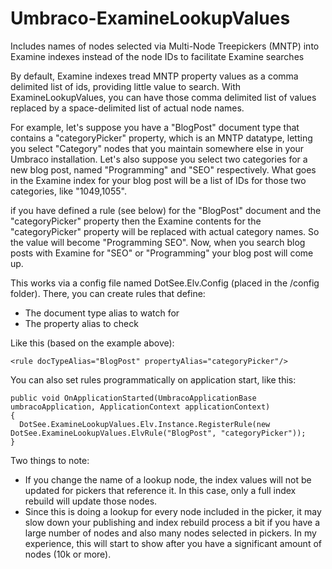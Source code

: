 # Umbraco-ExamineLookupValues
Includes names of nodes selected via Multi-Node Treepickers (MNTP) into Examine indexes instead of the node IDs to facilitate Examine searches

By default, Examine indexes tread MNTP property values as a comma delimited list of ids, providing little value to search. With ExamineLookupValues, you can have those comma delimited list of values replaced by a space-delimited list of actual node names.

For example, let's suppose you have a "BlogPost" document type that contains a "categoryPicker" property, which is an MNTP datatype, letting you select "Category" nodes that you maintain somewhere else in your Umbraco installation. Let's also suppose you select two categories for a new blog post, named "Programming" and "SEO" respectively. What goes in the Examine index for your blog post will be a list of IDs for those two categories, like "1049,1055". 

if you have defined a rule (see below) for the "BlogPost" document and the "categoryPicker" property then the Examine contents for the "categoryPicker" property will be replaced with actual category names. So the value will become "Programming SEO". Now, when you search blog posts with Examine for "SEO" or "Programming" your blog post will come up.

This works via a config file named DotSee.Elv.Config (placed in the /config folder). There, you can create rules that define:
- The document type alias to watch for
- The property alias to check

Like this (based on the example above):
```
<rule docTypeAlias="BlogPost" propertyAlias="categoryPicker"/>
```

You can also set rules programmatically on application start, like this:
```
public void OnApplicationStarted(UmbracoApplicationBase umbracoApplication, ApplicationContext applicationContext)
{
  DotSee.ExamineLookupValues.Elv.Instance.RegisterRule(new DotSee.ExamineLookupValues.ElvRule("BlogPost", "categoryPicker"));
}
```

Two things to note:
- If you change the name of a lookup node, the index values will not be updated for pickers that reference it. In this case, only a full index rebuild will update those nodes.
- Since this is doing a lookup for every node included in the picker, it may slow down your publishing and index rebuild process a bit if you have a large number of nodes and also many nodes selected in pickers. In my experience, this will start to show after you have a significant amount of nodes (10k or more).
